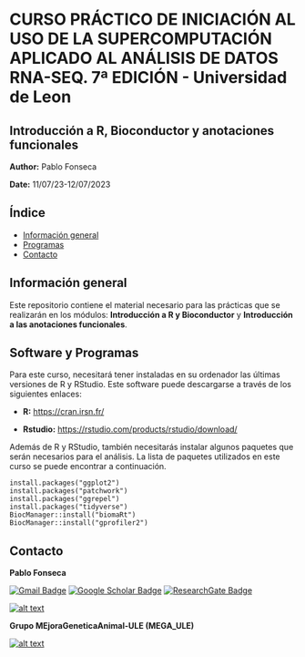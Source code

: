 # CURSO PRÁCTICO DE INICIACIÓN AL USO DE LA SUPERCOMPUTACIÓN APLICADO AL ANÁLISIS DE DATOS RNA-SEQ. 7ª EDICIÓN - Universidad de Leon

## Introducción a R, Bioconductor y anotaciones funcionales

**Author:** Pablo Fonseca 

**Date:** 11/07/23-12/07/2023

## Índice
* [Información general](#Información-general)
* [Programas](#Software-y-Programas)
* [Contacto](#Contacto)

## Información general

Este repositorio contiene el material necesario para las prácticas que se realizarán en los módulos: **Introducción a R y Bioconductor** y **Introducción a las anotaciones funcionales**. 

## Software y Programas

Para este curso, necesitará tener instaladas en su ordenador las últimas versiones de R y RStudio. Este software puede descargarse a través de los siguientes enlaces:

- **R:** https://cran.irsn.fr/

- **Rstudio:** https://rstudio.com/products/rstudio/download/

Además de R y RStudio, también necesitarás instalar algunos paquetes que serán necesarios para el análisis. La lista de paquetes utilizados en este curso se puede encontrar a continuación. 

```{r global_options, include = FALSE}
install.packages("ggplot2")
install.packages("patchwork")
install.packages("ggrepel")
install.packages("tidyverse")
BiocManager::install("biomaRt")
BiocManager::install("gprofiler2")
```

## Contacto

**Pablo Fonseca**

[![Gmail Badge](https://img.shields.io/badge/-psouf@unileon.es-c14438?style=flat-square&logo=Gmail&logoColor=white&link=mailto:psouf@unileon.es)](mailto:psouf@unileon.es)
[![Google Scholar Badge](https://img.shields.io/badge/Google-Scholar-lightgrey)](https://scholar.google.com/citations?user=1VUm8EIAAAAJ&hl=pt-BR)
[![ResearchGate Badge](https://img.shields.io/badge/Research-Gate-9cf)](https://www.researchgate.net/profile/Pablo_Fonseca2)

<!-- display the social media buttons in your README -->


[![alt text][6.1]][6]


<!-- links to social media icons -->
<!-- no need to change these -->

<!-- icons with padding -->

[6.1]: http://i.imgur.com/0o48UoR.png (github icon with padding)

<!-- icons without padding -->

[6.2]: http://i.imgur.com/9I6NRUm.png (github icon without padding)


<!-- links to your social media accounts -->
<!-- update these accordingly -->

[6]: http://www.github.com/pablobio

<!-- Please don't remove this: Grab your social icons from https://github.com/carlsednaoui/gitsocial -->

**Grupo MEjoraGeneticaAnimal-ULE (MEGA_ULE)**

[![alt text][1.1]][1]

[1.1]: http://i.imgur.com/tXSoThF.png (twitter icon with padding)

[1.2]: http://i.imgur.com/wWzX9uB.png (twitter icon without padding)

[1]: https://twitter.com/MEGA_ULE
